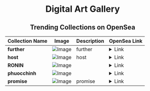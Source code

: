 <div align="center">

# Digital Art Gallery

## Trending Collections on OpenSea

| Collection Name                       | Image                                                                                     | Description                       | OpenSea Link                                                                                          |
|---------------------------------------|-------------------------------------------------------------------------------------------|-----------------------------------|--------------------------------------------------------------------------------------------------------|
| **further** | ![Image](https://i.seadn.io/s/raw/files/f6e37e3796ebc9908d7faf05b4e6d7e1.jpg?w=500&auto=format?w=200&auto=format) | further | <details><summary>Link</summary>[further](https://opensea.io/collection/further-10)</details> |
| **host** | ![Image](https://i.seadn.io/s/raw/files/c09ebae17387b7d6eeb9fa0d42afe5ee.jpg?w=500&auto=format?w=200&auto=format) | host | <details><summary>Link</summary>[host](https://opensea.io/collection/host-28)</details> |
| **RONIN** | ![Image](https://i.seadn.io/s/raw/files/7d4376c8c12c6e8080f04fb3f4e2bad9.jpg?w=500&auto=format?w=200&auto=format) |  | <details><summary>Link</summary>[RONIN](https://opensea.io/collection/ronin-61)</details> |
| **phuocchinh** | ![Image](https://i.seadn.io/s/raw/files/824cac18a631521e00ed146c3653fd51.jpg?w=500&auto=format?w=200&auto=format) |  | <details><summary>Link</summary>[phuocchinh](https://opensea.io/collection/phuocchinh)</details> |
| **promise** | ![Image](https://i.seadn.io/s/raw/files/a48c6e614fc7f2187c1c47374d5b0519.jpg?w=500&auto=format?w=200&auto=format) | promise | <details><summary>Link</summary>[promise](https://opensea.io/collection/promise-26)</details> |

</div>